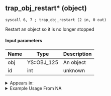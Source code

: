 ## trap_obj_restart* (object)

`syscall 6, 7 ; trap_obj_restart (2 in, 0 out)`

Restart an object so it is no longer stopped

#### Input parameters
| Name | Type | Description
|------|------|------------
| obj   | YS::OBJ_125   | An object
| id   | int   | unknown




<details>
	<summary>Appears in:</summary>

</details>

<details>
	<summary>Example Usage From NA</summary>
```

```
</details>

